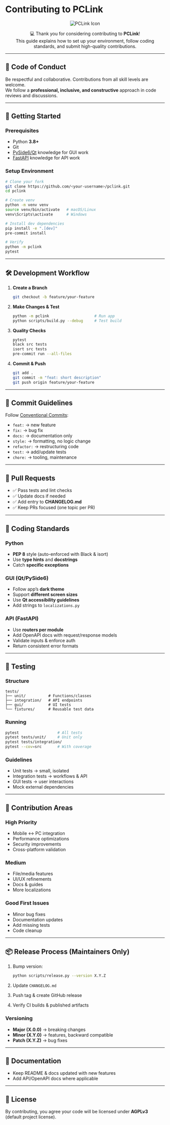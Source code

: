 # Contributing to PCLink

<div align="center">

![PCLink Icon](docs/assets/pclink_icon.svg)

💻 Thank you for considering contributing to **PCLink**!  
This guide explains how to set up your environment, follow coding standards, and submit high-quality contributions.

</div>

---

## 📜 Code of Conduct
Be respectful and collaborative. Contributions from all skill levels are welcome.  
We follow a **professional, inclusive, and constructive** approach in code reviews and discussions.

---

## 🚀 Getting Started

### Prerequisites
- Python **3.8+**
- Git
- [PySide6/Qt](https://doc.qt.io/qtforpython/) knowledge for GUI work
- [FastAPI](https://fastapi.tiangolo.com/) knowledge for API work

### Setup Environment
```bash
# Clone your fork
git clone https://github.com/<your-username>/pclink.git
cd pclink

# Create venv
python -m venv venv
source venv/bin/activate   # macOS/Linux
venv\Scripts\activate      # Windows

# Install dev dependencies
pip install -e ".[dev]"
pre-commit install

# Verify
python -m pclink
pytest
````

---

## 🛠️ Development Workflow

1. **Create a Branch**

   ```bash
   git checkout -b feature/your-feature
   ```
2. **Make Changes & Test**

   ```bash
   python -m pclink                    # Run app
   python scripts/build.py --debug     # Test build
   ```
3. **Quality Checks**

   ```bash
   pytest
   black src tests
   isort src tests
   pre-commit run --all-files
   ```
4. **Commit & Push**

   ```bash
   git add .
   git commit -m "feat: short description"
   git push origin feature/your-feature
   ```

---

## 📝 Commit Guidelines

Follow [Conventional Commits](https://www.conventionalcommits.org/):

* `feat:` → new feature
* `fix:` → bug fix
* `docs:` → documentation only
* `style:` → formatting, no logic change
* `refactor:` → restructuring code
* `test:` → add/update tests
* `chore:` → tooling, maintenance

---

## 🔄 Pull Requests

* ✅ Pass tests and lint checks
* ✅ Update docs if needed
* ✅ Add entry to **CHANGELOG.md**
* ✅ Keep PRs focused (one topic per PR)

---

## 📐 Coding Standards

### Python

* **PEP 8** style (auto-enforced with Black & isort)
* Use **type hints** and **docstrings**
* Catch **specific exceptions**

### GUI (Qt/PySide6)

* Follow app’s **dark theme**
* Support **different screen sizes**
* Use **Qt accessibility guidelines**
* Add strings to `localizations.py`

### API (FastAPI)

* Use **routers per module**
* Add OpenAPI docs with request/response models
* Validate inputs & enforce auth
* Return consistent error formats

---

## 🧪 Testing

### Structure

```
tests/
├── unit/          # Functions/classes
├── integration/   # API endpoints
├── gui/           # UI tests
└── fixtures/      # Reusable test data
```

### Running

```bash
pytest                 # All tests
pytest tests/unit/     # Unit only
pytest tests/integration/
pytest --cov=src       # With coverage
```

### Guidelines

* Unit tests → small, isolated
* Integration tests → workflows & API
* GUI tests → user interactions
* Mock external dependencies

---

## 🎯 Contribution Areas

### High Priority

* Mobile ↔ PC integration
* Performance optimizations
* Security improvements
* Cross-platform validation

### Medium

* File/media features
* UI/UX refinements
* Docs & guides
* More localizations

### Good First Issues

* Minor bug fixes
* Documentation updates
* Add missing tests
* Code cleanup

---

## 📦 Release Process (Maintainers Only)

1. Bump version:

   ```bash
   python scripts/release.py --version X.Y.Z
   ```
2. Update `CHANGELOG.md`
3. Push tag & create GitHub release
4. Verify CI builds & published artifacts

### Versioning

* **Major (X.0.0)** → breaking changes
* **Minor (X.Y.0)** → features, backward compatible
* **Patch (X.Y.Z)** → bug fixes

---

## 📖 Documentation

* Keep README & docs updated with new features
* Add API/OpenAPI docs where applicable

---

## 📜 License

By contributing, you agree your code will be licensed under **AGPLv3** (default project license).
